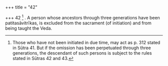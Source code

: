 +++
title = "42"

+++
42 [^11] . A person whose ancestors through three generations have been patitasāvitrīkas, is excluded from the sacrament (of initiation) and from being taught the Veda.


[^11]:  Those who have not been initiated in due time, may act as p. 312 stated in Sūtra 41. But if the omission has been perpetuated through three generations, the descendant of such persons is subject to the rules stated in Sūtras 42 and 43.


